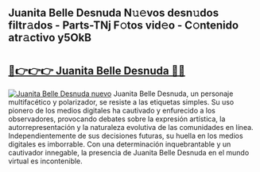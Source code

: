 ## Juanita Belle Desnuda N𝚞𝚎vos desn𝚞dos filtr𝚊dos - Parts-TNj F𝚘tos vid𝚎o - C𝚘ntenido atr𝚊ctivo y5OkB

# <h2><a href="http://mbdhaw.tromn.icu/?c=Juanita+Belle+Desnuda">🔗👉👉👉 Juanita Belle Desnuda 🔗🔗</a></h2>

[![Juanita Belle Desnuda nuevo](https://i.imgur.com/pEAQMta.gif)](http://mbdhaw.tromn.icu/?c=Juanita+Belle+Desnuda)
Juanita Belle Desnuda, un personaje multifacético y polarizador, se resiste a las etiquetas simples. Su uso pionero de los medios digitales ha cautivado y enfurecido a los observadores, provocando debates sobre la expresión artística, la autorrepresentación y la naturaleza evolutiva de las comunidades en línea. Independientemente de sus decisiones futuras, su huella en los medios digitales es imborrable. Con una determinación inquebrantable y un cautivador innegable, la presencia de Juanita Belle Desnuda en el mundo virtual es incontenible.
